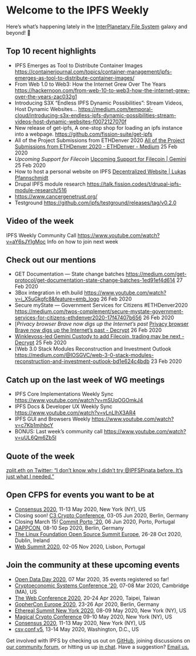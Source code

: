 # Welcome to the IPFS Weekly

Here’s what’s happening lately in the [InterPlanetary File System](https://ipfs.io/) galaxy and beyond! 🚀

## Top 10 recent highlights
* IPFS Emerges as Tool to Distribute Container Images https://containerjournal.com/topics/container-management/ipfs-emerges-as-tool-to-distribute-container-images/
* From Web 1.0 to Web3: How the Internet Grew Over The Years https://hackernoon.com/from-web-10-to-web3-how-the-internet-grew-over-the-years-zac032g1
* Introducing S3X “Endless IPFS Dynamic Possibilities”: Stream Videos, Host Dynamic Websites… https://medium.com/temporal-cloud/introducing-s3x-endless-ipfs-dynamic-possibilities-stream-videos-host-dynamic-websites-f0072127070f 
* New release of get-ipfs, A one-stop shop for loading an ipfs instance into a webpage. https://github.com/fission-suite/get-ipfs
* All of the Project Submissions from ETHDenver 2020 [All of the Project Submissions from ETHDenver 2020 - ETHDenver - Medium](https://medium.com/ethdenver/all-of-the-ethdenver-2020-project-submissions-a29124035332) 25 Feb 2020
* *Upcoming Support for Filecoin*
[Upcoming Support for Filecoin | Gemini](https://gemini.com/blog/upcoming-support-for-filecoin) 25 Feb 2020
* How to host a personal website on IPFS [Decentralized Website | Lukas Pfannschmidt](https://lpfann.me/post/decentralized-site/)
* Drupal IPFS module research https://talk.fission.codes/t/drupal-ipfs-module-research/516
* https://www.cancergenetrust.org/
* Testground https://github.com/ipfs/testground/releases/tag/v0.2.0


## Video of the week
IPFS Weekly Community Call https://www.youtube.com/watch?v=aY6sJYIgMoc
Info on how to join next week


## Check out our mentions

* GET Documentation — State change batches
https://medium.com/get-protocol/get-documentation-state-change-batches-1ed91ef4d614 27 Feb 2020
* 3Box integration in eth.build
https://www.youtube.com/watch?v=i_X5uGkgfc8&feature=emb_logo 26 Feb 2020
* Secure myState — Government Services for Citizens #ETHDenver2020 https://medium.com/twos-complement/secure-mystate-government-services-for-citizens-ethdenver2020-17f47407b656 26 Feb 2020
* [*Privacy browser Brave now digs up the Internet’s past*
[Privacy browser Brave now digs up the Internet’s past - Decrypt](https://decrypt.co/20656/privacy-browser-brave-now-digs-up-the-internets-past) 26 Feb 2020
* [Winklevoss-led Gemini Custody to add Filecoin, trading may be next - Decrypt](https://decrypt.co/20544/winklevoss-led-gemini-custody-to-add-filecoin-trading-may-be-next) 25 Feb 2020
* [Web 3.0 Stack Modules Reconstruction and Investment Outlook https://medium.com/@IOSGVC/web-3-0-stack-modules-reconstruction-and-investment-outlook-bd1e624c4bdb 23 Feb 2020

## Catch up on the last week of WG meetings
* IPFS Core Implementations Weekly Sync https://www.youtube.com/watch?v=mSUqOGOmkJ4
* IPFS Docs & Developer UX Weekly Sync https://www.youtube.com/watch?v=vLnLIhX3AR4
* IPFS GUI and Browsers Weekly https://www.youtube.com/watch?v=c7Kb1mjhbcY
* BONUS: Last week’s community call https://www.youtube.com/watch?v=uUL6Qm6Zb5I


## Quote of the week
[zplit.eth on Twitter: “I don’t know why I didn’t try @IPFSPinata before. It’s just what I needed.”](https://twitter.com/zpl1t/status/1232914416590417920?s=20)


## Open CFPS for events you want to be at

* [Consensus 2020](https://airtable.com/shrgZo95do5Oeo55N), 11-13 May 2020, New York (NY), US
* Closing soon! [C3 Crypto Conference](https://crypto-conference.com/apply-speaker/), 03-05 Jun 2020, Berlin, Germany
* Closing March 15! [Commit Porto '20](https://commitporto.com/), 06 Jun 2020, Porto, Portugal
* [DAPPCON](https://gnosis1.typeform.com/to/u8cTBg), 08-10 Sep 2020, Berlin, Germany
* [The Linux Foundation Open Source Summit Europe](https://events.linuxfoundation.org/open-source-summit-europe/program/cfp/#overview), 26-28 Oct 2020, Dublin, Ireland
* [Web Summit 2020](https://websummit.com/speaker-application), 02-05 Nov 2020, Lisbon, Portugal


## Join the community at these upcoming events

* [Open Data Day 2020](https://opendataday.org/), 07 Mar 2020, 35 events registered so far!
* [Cryptoeconomic Systems Conference '20](https://cryptoeconomicsystems.pubpub.org/ces20), 07-08 Mar 2020, Cambridge (MA), US
* [The Web Conference 2020](https://www2020.thewebconf.org/), 20-24 Apr 2020, Taipei, Taiwan
* [GopherCon Europe 2020](https://gophercon.berlin/), 23-26 Apr 2020, Berlin, Germany
* [Ethereal Summit New York 2020](https://www.etherealsummit.com/), 08-09 May 2020, New York (NY), US
* [Magical Crypto Conference](https://www.magicalcryptoconference.com/2020-nyc#countdown) 09-10 May 2020, New York (NY), US
* [Consensus 2020](https://www.coindesk.com/events/consensus-2020), 11-13 May 2020, New York (NY), US
* [csv,conf,v5](https://csvconf.com/), 13-14 May 2020, Washington, D.C., US


Get involved with IPFS by checking us out on [GitHub](https://github.com/ipfs), joining discussions on [our community forum](https://discuss.ipfs.io/), or hitting us up [in chat](https://riot.im/app/#/room/#ipfs:matrix.org). Have a suggestion? [Email us.](mailto:newsletter@ipfs.io)
